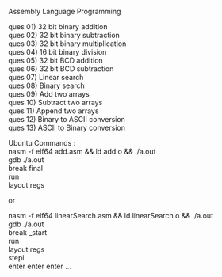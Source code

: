 Assembly Language Programming

ques 01)  32 bit binary addition    
ques 02)  32 bit binary subtraction    
ques 03)  32 bit binary multiplication    
ques 04)  16 bit binary division    
ques 05)  32 bit BCD addition    
ques 06)  32 bit BCD subtraction    
ques 07)  Linear search    
ques 08)  Binary search    
ques 09)  Add two arrays    
ques 10)  Subtract two arrays    
ques 11)  Append two arrays    
ques 12)  Binary to ASCII conversion    
ques 13)  ASCII to Binary conversion    



Ubuntu Commands :    
nasm -f elf64 add.asm && ld add.o && ./a.out    
gdb ./a.out    
break final    
run    
layout regs    

or    

nasm -f elf64 linearSearch.asm && ld linearSearch.o && ./a.out    
gdb ./a.out    
break _start    
run    
layout regs    
stepi    
enter enter enter ...
